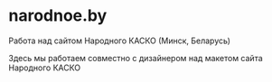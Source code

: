 # narodnoe.by
Работа над сайтом Народного КАСКО (Минск, Беларусь)

Здесь мы работаем совместно с дизайнером над макетом сайта Народного КАСКО
